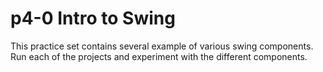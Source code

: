 # p4-0 Intro to Swing

This practice set contains several example of various swing components.  Run each of the projects and experiment with the different components.
